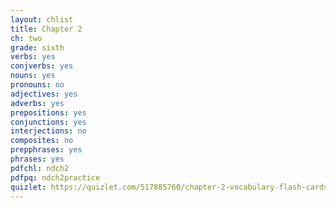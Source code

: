 ```yaml
---
layout: chlist
title: Chapter 2
ch: two
grade: sixth
verbs: yes
conjverbs: yes
nouns: yes
pronouns: no
adjectives: yes
adverbs: yes
prepositions: yes
conjunctions: yes
interjections: no
composites: no
prepphrases: yes
phrases: yes
pdfchl: ndch2
pdfpq: ndch2practice
quizlet: https://quizlet.com/517885760/chapter-2-vocabulary-flash-cards/?x=1jqt
---
```


